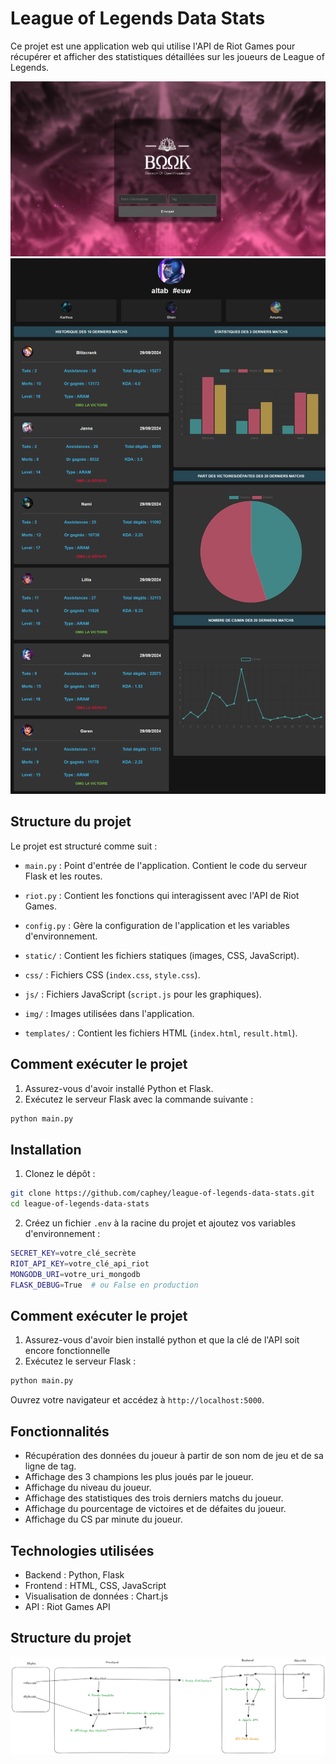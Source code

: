 # League of Legends Data Stats

Ce projet est une application web qui utilise l'API de Riot Games pour récupérer et afficher des statistiques détaillées sur les joueurs de League of Legends.

![Capture d'écran de l'application](/static/img/background.jpeg)
![Capture d'écran de l'application](/static/img/screensho.jpeg)

## Structure du projet

Le projet est structuré comme suit :

- `main.py` : Point d'entrée de l'application. Contient le code du serveur Flask et les routes.
- `riot.py` : Contient les fonctions qui interagissent avec l'API de Riot Games.
- `config.py` : Gère la configuration de l'application et les variables d'environnement.
- `static/` : Contient les fichiers statiques (images, CSS, JavaScript).

- `css/` : Fichiers CSS (`index.css`, `style.css`).
- `js/` : Fichiers JavaScript (`script.js` pour les graphiques).
- `img/` : Images utilisées dans l'application.
- `templates/` : Contient les fichiers HTML (`index.html`, `result.html`).

## Comment exécuter le projet

1. Assurez-vous d'avoir installé Python et Flask.
2. Exécutez le serveur Flask avec la commande suivante :

```bash
python main.py
```

## Installation

1. Clonez le dépôt :
```bash
git clone https://github.com/caphey/league-of-legends-data-stats.git
cd league-of-legends-data-stats
```

2. Créez un fichier `.env` à la racine du projet et ajoutez vos variables d'environnement :
```bash
SECRET_KEY=votre_clé_secrète
RIOT_API_KEY=votre_clé_api_riot
MONGODB_URI=votre_uri_mongodb
FLASK_DEBUG=True  # ou False en production
```

## Comment exécuter le projet

1. Assurez-vous d'avoir bien installé python et que la clé de l'API soit encore fonctionnelle
2. Exécutez le serveur Flask :
```bash
python main.py
```

Ouvrez votre navigateur et accédez à `http://localhost:5000`.

## Fonctionnalités
* Récupération des données du joueur à partir de son nom de jeu et de sa ligne de tag.
* Affichage des 3 champions les plus joués par le joueur.
* Affichage du niveau du joueur.
* Affichage des statistiques des trois derniers matchs du joueur.
* Affichage du pourcentage de victoires et de défaites du joueur.
* Affichage du CS par minute du joueur.

## Technologies utilisées
- Backend : Python, Flask
- Frontend : HTML, CSS, JavaScript
- Visualisation de données : Chart.js
- API : Riot Games API

## Structure du projet
![Capture d'écran de l'application](/static/img/structure.png)
